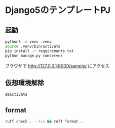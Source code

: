 # Django5のテンプレートPJ

## 起動
```sh
python3 -m venv .venv
source .venv/bin/activate
pip install -r requirements.txt
python manage.py runserver
```
ブラウザで http://127.0.0.1:8000/sample/ にアクセス

## 仮想環境解除
```sh
deactivate
```


## format
```sh
ruff check . --fix && ruff format .
```
